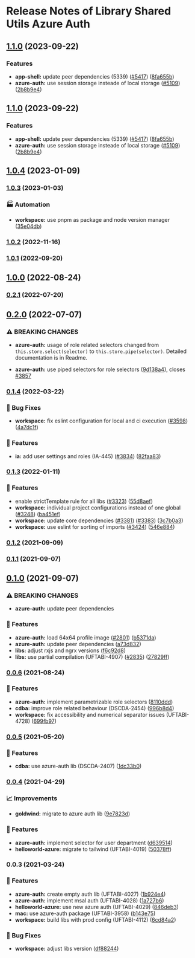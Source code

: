 # Release Notes of Library Shared Utils Azure Auth
## [1.1.0](https://github.com/Schaeffler-Group/frontend-schaeffler/compare/azure-auth-v1.0.4...azure-auth-v1.1.0) (2023-09-22)


### Features

* **app-shell:** update peer dependencies (5339) ([#5417](https://github.com/Schaeffler-Group/frontend-schaeffler/issues/5417)) ([8fa655b](https://github.com/Schaeffler-Group/frontend-schaeffler/commit/8fa655b608a94cb6e20d54e73187f3efb7ec750e))
* **azure-auth:** use session storage insteade of local storage ([#5109](https://github.com/Schaeffler-Group/frontend-schaeffler/issues/5109)) ([2b8b9e4](https://github.com/Schaeffler-Group/frontend-schaeffler/commit/2b8b9e4904dcadb046092610bbffc1752af22209))

## [1.1.0](https://github.com/Schaeffler-Group/frontend-schaeffler/compare/azure-auth-v1.0.4...azure-auth-v1.1.0) (2023-09-22)


### Features

* **app-shell:** update peer dependencies (5339) ([#5417](https://github.com/Schaeffler-Group/frontend-schaeffler/issues/5417)) ([8fa655b](https://github.com/Schaeffler-Group/frontend-schaeffler/commit/8fa655b608a94cb6e20d54e73187f3efb7ec750e))
* **azure-auth:** use session storage insteade of local storage ([#5109](https://github.com/Schaeffler-Group/frontend-schaeffler/issues/5109)) ([2b8b9e4](https://github.com/Schaeffler-Group/frontend-schaeffler/commit/2b8b9e4904dcadb046092610bbffc1752af22209))

## [1.0.4](https://github.com/Schaeffler-Group/frontend-schaeffler/compare/azure-auth-v1.0.3...azure-auth-v1.0.4) (2023-01-09)

### [1.0.3](https://github.com/Schaeffler-Group/frontend-schaeffler/compare/azure-auth-v1.0.2...azure-auth-v1.0.3) (2023-01-03)


### 🏭 Automation

* **workspace:** use pnpm as package and node version manager ([35e04db](https://github.com/Schaeffler-Group/frontend-schaeffler/commit/35e04dba206a3d579156300c68b2ede9206556ff))

### [1.0.2](https://github.com/Schaeffler-Group/frontend-schaeffler/compare/azure-auth-v1.0.1...azure-auth-v1.0.2) (2022-11-16)

### [1.0.1](https://github.com/Schaeffler-Group/frontend-schaeffler/compare/azure-auth-v1.0.0...azure-auth-v1.0.1) (2022-09-20)

## [1.0.0](https://github.com/Schaeffler-Group/frontend-schaeffler/compare/azure-auth-v0.2.1...azure-auth-v1.0.0) (2022-08-24)

### [0.2.1](https://github.com/Schaeffler-Group/frontend-schaeffler/compare/azure-auth-v0.2.0...azure-auth-v0.2.1) (2022-07-20)

## [0.2.0](https://github.com/Schaeffler-Group/frontend-schaeffler/compare/azure-auth-v0.1.4...azure-auth-v0.2.0) (2022-07-07)


### ⚠ BREAKING CHANGES

* **azure-auth:** usage of role related selectors changed from `this.store.select(selector)` to
`this.store.pipe(selector)`. Detailed documentation is in Readme.

* **azure-auth:** use piped selectors for role selectors ([9d138a4](https://github.com/Schaeffler-Group/frontend-schaeffler/commit/9d138a4d3a37d108c9d3ef60412e20a58f758ecc)), closes [#3857](https://github.com/Schaeffler-Group/frontend-schaeffler/issues/3857)

### [0.1.4](https://github.com/Schaeffler-Group/frontend-schaeffler/compare/azure-auth-v0.1.3...azure-auth-v0.1.4) (2022-03-22)


### 🐛 Bug Fixes

* **workspace:** fix eslint configuration for local and ci execution ([#3598](https://github.com/Schaeffler-Group/frontend-schaeffler/issues/3598)) ([4a7dc1f](https://github.com/Schaeffler-Group/frontend-schaeffler/commit/4a7dc1fe79d94b6d8ddfa7cf2644e3bbc11a3e80))


### 🎸 Features

* **ia:** add user settings and roles (IA-445) ([#3834](https://github.com/Schaeffler-Group/frontend-schaeffler/issues/3834)) ([82faa83](https://github.com/Schaeffler-Group/frontend-schaeffler/commit/82faa83a917fca37473f1d97fb062cb3afd8351b))

### [0.1.3](https://github.com/Schaeffler-Group/frontend-schaeffler/compare/azure-auth-v0.1.2...azure-auth-v0.1.3) (2022-01-11)


### 🎸 Features

* enable strictTemplate rule for all libs ([#3323](https://github.com/Schaeffler-Group/frontend-schaeffler/issues/3323)) ([55d8aef](https://github.com/Schaeffler-Group/frontend-schaeffler/commit/55d8aefd36823a5774979b7393cbe4dff41ba7de))
* **workspace:** individual project configurations instead of one global ([#3248](https://github.com/Schaeffler-Group/frontend-schaeffler/issues/3248)) ([ba451ef](https://github.com/Schaeffler-Group/frontend-schaeffler/commit/ba451ef87c9c9cff99440b9739c9ebf4069a16dc))
* **workspace:** update core dependencies ([#3381](https://github.com/Schaeffler-Group/frontend-schaeffler/issues/3381)) ([#3383](https://github.com/Schaeffler-Group/frontend-schaeffler/issues/3383)) ([3c7b0a3](https://github.com/Schaeffler-Group/frontend-schaeffler/commit/3c7b0a37be3104fc216c3ee6506d5f8ce2cadb21))
* **workspace:** use eslint for sorting of imports ([#3424](https://github.com/Schaeffler-Group/frontend-schaeffler/issues/3424)) ([546e884](https://github.com/Schaeffler-Group/frontend-schaeffler/commit/546e8845a9250580ccdc982e3f5c1d818f8678bd))

### [0.1.2](https://github.com/Schaeffler-Group/frontend-schaeffler/compare/azure-auth-v0.1.2...azure-auth-v0.1.0) (2021-09-09)

### [0.1.1](https://github.com/Schaeffler-Group/frontend-schaeffler/compare/azure-auth-v0.1.1...azure-auth-v0.1.0) (2021-09-07)

## [0.1.0](https://github.com/Schaeffler-Group/frontend-schaeffler/compare/azure-auth-v0.1.0...azure-auth-v0.0.6) (2021-09-07)


### ⚠ BREAKING CHANGES

* **azure-auth:** update peer dependencies

### 🎸 Features

* **azure-auth:** load 64x64 profile image ([#2801](https://github.com/Schaeffler-Group/frontend-schaeffler/issues/2801)) ([b5371da](https://github.com/Schaeffler-Group/frontend-schaeffler/commit/b5371da6d8eca49fa1f8d20e3fc3dc1077b03788))
* **azure-auth:** update peer dependencies ([a73d832](https://github.com/Schaeffler-Group/frontend-schaeffler/commit/a73d8321d631cae50307bef48d1cca43556c5a55))
* **libs:** adjust rxjs and ngrx versions ([f6c92d8](https://github.com/Schaeffler-Group/frontend-schaeffler/commit/f6c92d81ace947127362bd322283a8ac925ab998))
* **libs:** use partial compilation (UFTABI-4907) ([#2835](https://github.com/Schaeffler-Group/frontend-schaeffler/issues/2835)) ([27829ff](https://github.com/Schaeffler-Group/frontend-schaeffler/commit/27829ff96da6ccc3a4ee0b98bc6f766a8c4a5057))

### [0.0.6](https://github.com/Schaeffler-Group/frontend-schaeffler/compare/azure-auth-v0.0.6...azure-auth-v0.0.5) (2021-08-24)


### 🎸 Features

* **azure-auth:** implement parametrizable role selectors ([8110ddd](https://github.com/Schaeffler-Group/frontend-schaeffler/commit/8110dddbf9c08c65ae29f38b0b880b1eb82f99fe))
* **cdba:** improve role related behaviour (DSCDA-2454) ([996b8d4](https://github.com/Schaeffler-Group/frontend-schaeffler/commit/996b8d480db9c3a17ebce807d075357860d7524d))
* **workspace:** fix accessibility and numerical separator issues (UFTABI-4728) ([699fb97](https://github.com/Schaeffler-Group/frontend-schaeffler/commit/699fb97a63a9069d847dfa489386da561028e5ea))

### [0.0.5](///compare/azure-auth-v0.0.5...azure-auth-v0.0.4) (2021-05-20)


### 🎸 Features

* **cdba:** use azure-auth lib (DSCDA-2407) ([1dc33b0](///commit/1dc33b0e9f519661f81fc7e6d7570eed05c1f2a5))

### [0.0.4](///compare/azure-auth-v0.0.4...azure-auth-v0.0.3) (2021-04-29)


### 📈 Improvements

* **goldwind:** migrate to azure auth lib ([9e7823d](///commit/9e7823d74a427d01bad5fab1944a97fda893ba31))


### 🎸 Features

* **azure-auth:** implement selector for user department ([d639514](///commit/d639514910bbd5c2eaa0e1c824f79b98a8f809f9))
* **helloworld-azure:** migrate to tailwind (UFTABI-4019) ([50378ff](///commit/50378ff1d349d4526d4d39480ce8b1e4e35d56d9))

### 0.0.3 (2021-03-24)


### 🎸 Features

* **azure-auth:** create empty auth lib (UFTABI-4027) ([1b924e4](///commit/1b924e453b5961a63dd8b336c8b7b805285c594a))
* **azure-auth:** implement msal auth (UFTABI-4028) ([1a727b6](///commit/1a727b618470fa44c6fa4336458e7f4097f6d26c))
* **helloworld-azure:** use new azure auth (UFTABI-4029) ([846deb3](///commit/846deb3eb15078fb3eaa9aba74dcee23af157244))
* **mac:** use azure-auth package (UFTABI-3958) ([b143e75](///commit/b143e755bd3693c96199ff9aafbd702d85f6c6b5))
* **workspace:** build libs with prod config (UFTABI-4112) ([6cd84a2](///commit/6cd84a2b3f3b5fe695d93c28e6cf5eb69bf6c205))


### 🐛 Bug Fixes

* **workspace:** adjust libs version ([df88244](///commit/df88244a1a49ef9d4eef59a2e6b2e5cd5e2de976))
